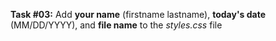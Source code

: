 **Task #03:** Add **your name** (firstname lastname), **today's date** (MM/DD/YYYY), and **file name** to the *styles.css* file